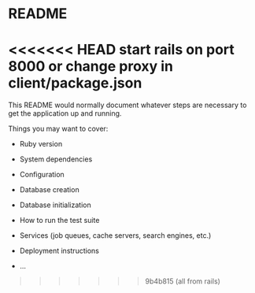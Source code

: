 # README

<<<<<<< HEAD
start rails on port 8000 or change proxy in client/package.json
=======
This README would normally document whatever steps are necessary to get the
application up and running.

Things you may want to cover:

* Ruby version

* System dependencies

* Configuration

* Database creation

* Database initialization

* How to run the test suite

* Services (job queues, cache servers, search engines, etc.)

* Deployment instructions

* ...
>>>>>>> 9b4b815 (all from rails)
